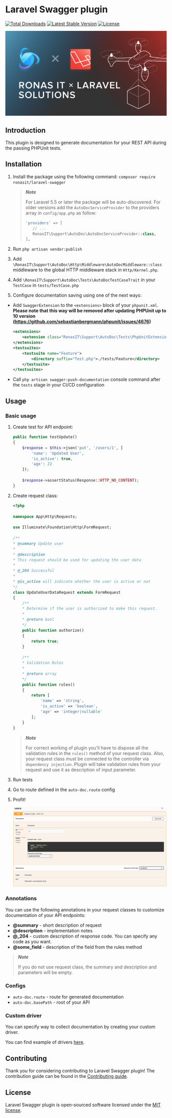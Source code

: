 # Laravel Swagger plugin

<p align="left">
<a href="https://packagist.org/packages/ronasit/laravel-swagger"><img src="https://img.shields.io/packagist/dt/ronasit/laravel-swagger" alt="Total Downloads"></a>
<a href="https://packagist.org/packages/ronasit/laravel-swagger"><img src="https://img.shields.io/packagist/v/ronasit/laravel-swagger" alt="Latest Stable Version"></a>
<a href="https://packagist.org/packages/ronasit/laravel-swagger"><img src="https://img.shields.io/packagist/l/ronasit/laravel-swagger" alt="License"></a>
</p>

![img.png](assets/images/laravel-banner.png)

## Introduction

This plugin is designed to generate documentation for your REST API during the 
passing PHPUnit tests.

## Installation

1. Install the package using the following command: `composer require ronasit/laravel-swagger`

    > ***Note***
    > 
    > For Laravel 5.5 or later the package will be auto-discovered.
    > For older versions add the `AutoDocServiceProvider` to the
    > providers array in `config/app.php` as follow:
    > 
    > ```php
    > 'providers' => [
    >    // ...
    >    RonasIT\Support\AutoDoc\AutoDocServiceProvider::class,
    > ],
    > ```

 1. Run `php artisan vendor:publish`
 2. Add `\RonasIT\Support\AutoDoc\Http\Middleware\AutoDocMiddleware::class` middleware to the global HTTP middleware stack in `Http/Kernel.php`.
 3. Add `\RonasIT\Support\AutoDoc\Tests\AutoDocTestCaseTrait` in your `TestCase` in `tests/TestCase.php`
 4. Configure documentation saving using one of the next ways:
   - Add `SwaggerExtension` to the `<extensions>` block of your `phpunit.xml`.
    **Please note that this way will be removed after updating**
    **PHPUnit up to 10 version (https://github.com/sebastianbergmann/phpunit/issues/4676)**
        ```xml
        <extensions>
            <extension class="RonasIT\Support\AutoDoc\Tests\PhpUnitExtensions\SwaggerExtension"/>
        </extensions>
        <testsuites>
            <testsuite name="Feature">
                <directory suffix="Test.php">./tests/Feature</directory>
            </testsuite>
        </testsuites>
        ```
   - Call `php artisan swagger:push-documentation` console command after
    the `tests` stage in your CI/CD configuration

## Usage

### Basic usage

1. Create test for API endpoint:

    ```php
    public function testUpdate()
    {
        $response = $this->json('put', '/users/1', [
            'name': 'Updated User',
            'is_active': true,
            'age': 22
        ]);

        $response->assertStatus(Response::HTTP_NO_CONTENT);
    }
    ```

2. Create request class:

    ```php
    <?php

    namespace App\Http\Requests;  
    
    use Illuminate\Foundation\Http\FormRequest;
    
    /**
    * @summary Update user
    *
    * @description
    * This request should be used for updating the user data
    *
    * @_204 Successful
    * 
    * @is_active will indicate whether the user is active or not
    */
    class UpdateUserDataRequest extends FormRequest
    {
        /**
        * Determine if the user is authorized to make this request.
        *
        * @return bool
        */
        public function authorize()
        {
            return true;
        }  
    
        /**
        * Validation Rules
        *
        * @return array
        */
        public function rules()
        {
            return [
                'name' => 'string',
                'is_active' => 'boolean',
                'age' => 'integer|nullable'
            ];
        }
    }

    ```

    > ***Note***
    > 
    > For correct working of plugin you'll have to dispose all the validation rules 
    > in the `rules()` method of your request class. Also, your request class
    > must be connected to the controller via `dependency injection`.
    > Plugin will take validation rules from your request and use it as description
    > of input parameter.

3. Run tests
4. Go to route defined in the `auto-doc.route` config
5. Profit!
   
    ![img.png](assets/images/img.png)

### Annotations

You can use the following annotations in your request classes to customize documentation of your API endpoints:

- **@summary** - short description of request
- **@description** - implementation notes
- **@_204** - custom description of response code. You can specify any code as you want.
- **@some_field** - description of the field from the rules method
 
> ***Note***
> 
> If you do not use request class, the summary and description and parameters will be empty.

### Configs

- `auto-doc.route` - route for generated documentation
- `auto-doc.basePath` - root of your API

### Custom driver

You can specify way to collect documentation by creating your custom driver.

You can find example of drivers [here](https://github.com/RonasIT/laravel-swagger/tree/master/src/Drivers).

## Contributing

Thank you for considering contributing to Laravel Swagger plugin! The contribution guide can be found in the [Contributing guide](CONTRIBUTING.md).

## License

Laravel Swagger plugin is open-sourced software licensed under the [MIT license](LICENSE).
 
